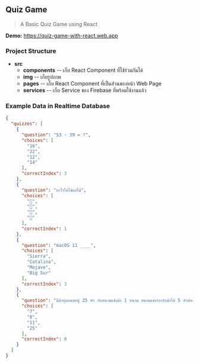 ## Quiz Game

> A Basic Quiz Game using React

**Demo:** https://quiz-game-with-react.web.app

### Project Structure

- **src**
  - **components** -- เก็บ React Component ที่ใช้ร่วมกันได้
  - **img** -- เก็บรูปภาพ
  - **pages** -- เก็บ React Component ที่เป็นส่วนของหน้า Web Page
  - **services** -- เก็บ Service ของ Firebase ที่พร้อมใช้งานแล้ว

### Example Data in Realtime Database

```json
{
  "quizzes": [
    {
      "question": "53 - 39 = ?",
      "choices": [
        "16",
        "22",
        "12",
        "14"
      ],
      "correctIndex": 3
    },
    {
      "question": "อะไรไม่ใช่ผลไม้",
      "choices": [
        "🥝",
        "🥔",
        "🍅",
        "🥑"
      ],
      "correctIndex": 1
    },
    {
      "question": "macOS 11 ____",
      "choices": [
        "Sierra",
        "Catalina",
        "Mojave",
        "Big Sur"
      ],
      "correctIndex": 3
    },
    {
      "question": "มีม้าหุ่นยนต์อยู่ 25 ตัว กับสนามแข่งม้า 1 สนาม สนามแข่งรองรับม้าได้ 5 ตัวต่อการแข่ง 1 ครั้ง ผลลัพธ์ของการแข่งแต่ละครั้งจะทราบเพียงลำดับการเข้าเส้นชัยของม้าแต่ละตัวเท่านั้น หากต้องการหาม้าที่วิ่งเร็วที่สุด 3 ตัวแรก จะต้องใช้สนามแข่งอย่างน้อยกี่ครั้ง",
      "choices": [
        "7",
        "8",
        "11",
        "25"
      ],
      "correctIndex": 0
    }
  ]
}
```
